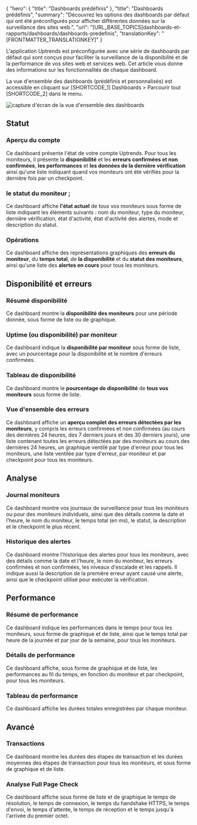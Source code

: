 {
  "hero": {
    "title": "Dashboards prédéfinis"
  },
  "title": "Dashboards prédéfinis",
  "summary": "Découvrez les options des dashboards par défaut qui ont été préconfigurés pour afficher différentes données sur la surveillance des sites web.",
  "url": "[URL_BASE_TOPICS]dashboards-et-rapports/dashboards/dashboards-predefinis",
  "translationKey": "[FRONTMATTER_TRANSLATIONKEY]"
}

L'application Uptrends est préconfigurée avec une série de dashboards par défaut qui sont conçus pour faciliter la surveillance de la disponibilité et de la performance de vos sites web et services web. Cet article vous donne des informations sur les fonctionnalités de chaque dashboard.

La vue d'ensemble des dashboards (prédéfinis et personnalisés) est accessible en cliquant sur [SHORTCODE_1] Dashboards > Parcourir tout [SHORTCODE_2] dans le menu.

![capture d'écran de la vue d'ensemble des dashboards]([LINK_URL_1])

## Statut

### Aperçu du compte

Ce dashboard présente l'état de votre compte Uptrends. Pour tous les moniteurs, il présente la **disponibilité** et les **erreurs confirmées et non confirmées**, **les performances** et **les données de la dernière vérification** ainsi qu'une liste indiquant quand vos moniteurs ont été vérifiés pour la dernière fois par un checkpoint.

### le statut du moniteur ;

Ce dashboard affiche **l'état actuel** de tous vos moniteurs sous forme de liste indiquant les éléments suivants : nom du moniteur, type du moniteur, dernière vérification, état d'activité, état d'activité des alertes, mode et description du statut.

### Opérations

Ce dashboard affiche des représentations graphiques des **erreurs du moniteur**, du **temps total**, de **la disponibilité** et du **statut des moniteurs**, ainsi qu'une liste des **alertes en cours** pour tous les moniteurs.

## Disponibilité et erreurs

### Résumé disponibilité

Ce dashboard montre la **disponibilité des moniteurs** pour une période donnée, sous forme de liste ou de graphique.

### Uptime (ou disponibilité) par moniteur

Ce dashboard indique la **disponibilité par moniteur** sous forme de liste, avec un pourcentage pour la disponibilité et le nombre d'erreurs confirmées.

### Tableau de disponibilité

Ce dashboard montre le **pourcentage de disponibilité** de **tous vos moniteurs** sous forme de liste.

### Vue d'ensemble des erreurs

Ce dashboard affiche un **aperçu complet des erreurs détectées par les moniteurs**, y compris les erreurs confirmées et non confirmées (au cours des dernières 24 heures, des 7 derniers jours et des 30 derniers jours), une liste contenant toutes les erreurs détectées par des moniteurs au cours des dernières 24 heures, un graphique ventilé par type d'erreur pour tous les moniteurs, une liste ventilée par type d'erreur, par moniteur et par checkpoint pour tous les moniteurs.

## Analyse

### Journal moniteurs

Ce dashboard montre vos journaux de surveillance pour tous les moniteurs ou pour des moniteurs individuels, ainsi que des détails comme la date et l'heure, le nom du moniteur, le temps total (en ms), le statut, la description et le checkpoint le plus récent.

### Historique des alertes

Ce dashboard montre l'historique des alertes pour tous les moniteurs, avec des détails comme la date et l'heure, le nom du moniteur, les erreurs confirmées et non confirmées, les niveaux d'escalade et les rappels. Il indique aussi la description de la première erreur ayant causé une alerte, ainsi que le checkpoint utilisé pour exécuter la vérification.

## Performance

### Résumé de performance

Ce dashboard indique les performances dans le temps pour tous les moniteurs, sous forme de graphique et de liste, ainsi que le temps total par heure de la journée et par jour de la semaine, pour tous les moniteurs.

### Détails de performance

Ce dashboard affiche, sous forme de graphique et de liste, les performances au fil du temps, en fonction du moniteur et par checkpoint, pour tous les moniteurs.

### Tableau de performance

Ce dashboard affiche les durées totales enregistrées par chaque moniteur.

## Avancé

### Transactions

Ce dashboard montre les durées des étapes de transaction et les durées moyennes des étapes de transaction pour tous les moniteurs, et sous forme de graphique et de liste.

### Analyse Full Page Check

Ce dashboard affiche sous forme de liste et de graphique le temps de résolution, le temps de connexion, le temps du handshake HTTPS, le temps d'envoi, le temps d'attente, le temps de réception et le temps jusqu'à l'arrivée du premier octet.
